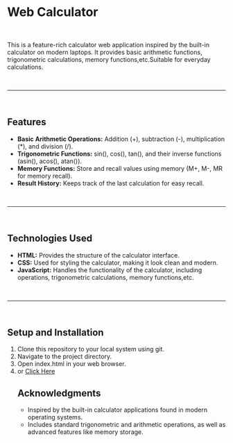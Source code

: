 <h1>Web Calculator</h1>
<br>
<p>This is a feature-rich calculator web application inspired by the built-in calculator on modern laptops. It provides basic arithmetic functions, trigonometric calculations, memory functions,etc.Suitable for everyday calculations.</p>

<br>
<hr>
<br>
<h2>Features</h2>
<ul>
<li><b>Basic Arithmetic Operations:</b> Addition (+), subtraction (-), multiplication (*), and division (/).</li>
<li><b>Trigonometric Functions:</b> sin(), cos(), tan(), and their inverse functions (asin(), acos(), atan()).</li>
<li><b>Memory Functions:</b> Store and recall values using memory (M+, M-, MR for memory recall).</li>
<li><b>Result History:</b> Keeps track of the last calculation for easy recall.</li>
</ul>
<br>
<hr>
<br>
<h2>Technologies Used</h2>
<ul>
<li><b>HTML:</b> Provides the structure of the calculator interface.</li>
<li><b>CSS:</b> Used for styling the calculator, making it look clean and modern.</li>
<li><b>JavaScript:</b> Handles the functionality of the calculator, including operations, trigonometric calculations, memory functions,etc.</li>
</ul>
<br>
<hr>
<br>
<h2>Setup and Installation</h2>
<ol>
<li>Clone this repository to your local system using git.</li>
<li>Navigate to the project directory.</li>
<li>Open index.html in your web browser.</li>
<li>or <a href="https://amina0426.github.io/web_calc/">Click Here</a>



<h2>Acknowledgments</h2>
<ul>
<li>Inspired by the built-in calculator applications found in modern operating systems.</li>
<li>Includes standard trigonometric and arithmetic operations, as well as advanced features like memory storage.</li>
</ul>
